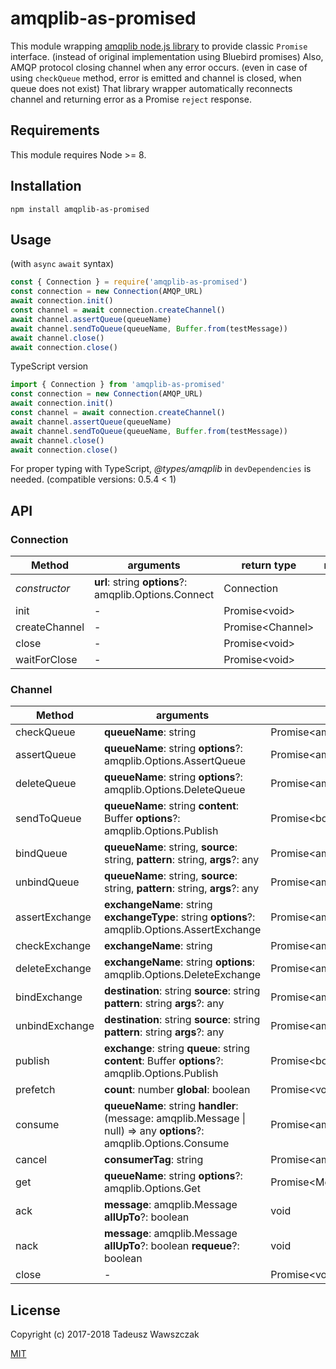 # amqplib-as-promised

This module wrapping [amqplib node.js library](http://www.squaremobius.net/amqp.node/channel_api.html)
to provide classic `Promise` interface. (instead of original implementation using Bluebird promises)
Also, AMQP protocol closing channel when any error occurs. (even in case of using `checkQueue` method,
error is emitted and channel is closed, when queue does not exist) That library wrapper automatically
reconnects channel and returning error as a Promise `reject` response.

## Requirements

This module requires Node >= 8.

## Installation

```shell
npm install amqplib-as-promised
```

## Usage

(with `async` `await` syntax)

```js
const { Connection } = require('amqplib-as-promised')
const connection = new Connection(AMQP_URL)
await connection.init()
const channel = await connection.createChannel()
await channel.assertQueue(queueName)
await channel.sendToQueue(queueName, Buffer.from(testMessage))
await channel.close()
await connection.close()
```

TypeScript version

```ts
import { Connection } from 'amqplib-as-promised'
const connection = new Connection(AMQP_URL)
await connection.init()
const channel = await connection.createChannel()
await channel.assertQueue(queueName)
await channel.sendToQueue(queueName, Buffer.from(testMessage))
await channel.close()
await connection.close()
```

For proper typing with TypeScript, *@types/amqplib* in `devDependencies` is needed. (compatible versions: 0.5.4 < 1)

## API

### Connection

| Method | arguments | return type | notes |
| --- | --- | --- | --- |
| *constructor* | **url**: string **options**?: amqplib.Options.Connect | Connection |  |
| init | - | Promise\<void> |  |
| createChannel | - | Promise\<Channel> |  |
| close | - | Promise\<void> |  |
| waitForClose | - | Promise\<void> |  |

### Channel

| Method | arguments | return type | notes |
| --- | --- | --- | --- |
| checkQueue | **queueName**: string | Promise\<amqplib.Replies.AssertQueue> |  |
| assertQueue | **queueName**: string **options**?: amqplib.Options.AssertQueue | Promise\<amqplib.Replies.AssertQueue> |  |
| deleteQueue | **queueName**: string **options**?: amqplib.Options.DeleteQueue | Promise\<amqplib.Replies.DeleteQueue> |  |
| sendToQueue | **queueName**: string **content**: Buffer **options**?: amqplib.Options.Publish | Promise\<boolean> |  |
| bindQueue | **queueName**: string, **source**: string, **pattern**: string, **args**?: any | Promise\<amqplib.Replies.Empty> |  |
| unbindQueue | **queueName**: string, **source**: string, **pattern**: string, **args**?: any | Promise\<amqplib.Replies.Empty> |  |
| assertExchange | **exchangeName**: string **exchangeType**: string **options**?: amqplib.Options.AssertExchange | Promise\<amqplib.Replies.AssertExchange> |  |
| checkExchange | **exchangeName**: string | Promise\<amqplib.Replies.Empty> |  |
| deleteExchange | **exchangeName**: string **options**: amqplib.Options.DeleteExchange | Promise\<amqplib.Replies.Empty> |  |
| bindExchange | **destination**: string **source**: string **pattern**: string **args**?: any | Promise\<amqplib.Replies.Empty> |  |
| unbindExchange | **destination**: string **source**: string **pattern**: string **args**?: any | Promise\<amqplib.Replies.Empty> |  |
| publish | **exchange**: string **queue**: string **content**: Buffer **options**?: amqplib.Options.Publish | Promise\<boolean> |  |
| prefetch | **count**: number **global**: boolean | Promise\<void> |  |
| consume | **queueName**: string **handler**: (message: amqplib.Message \| null) => any **options**?: amqplib.Options.Consume | Promise\<amqplib.Replies.Consume> |  |
| cancel | **consumerTag**: string | Promise\<amqplib.Replies.Empty> |  |
| get | **queueName**: string **options**?: amqplib.Options.Get | Promise\<Message \| false> |  |
| ack | **message**: amqplib.Message **allUpTo**?: boolean | void |  |
| nack | **message**: amqplib.Message **allUpTo**?: boolean **requeue**?: boolean | void |  |
| close | - | Promise\<void> |  |

## License

Copyright (c) 2017-2018 Tadeusz Wawszczak

[MIT](https://opensource.org/licenses/MIT)
